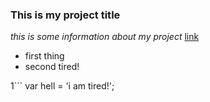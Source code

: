 ### This is my project title

*this is some information about my project* [link](http://gmail.com)
- first thing
- second tired!


1```
var hell = 'i am tired!';
```

